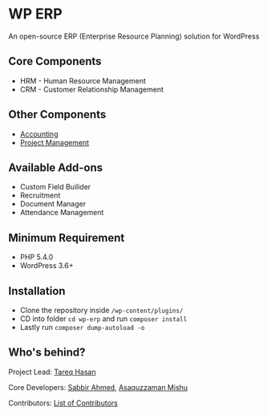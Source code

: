 # WP ERP

An open-source ERP (Enterprise Resource Planning) solution for WordPress

## Core Components

* HRM - Human Resource Management
* CRM - Customer Relationship Management

## Other Components

* [Accounting](https://github.com/wp-erp/accounting)
* [Project Management](https://wedevs.com/products/plugins/wp-project-manager-pro/)

## Available Add-ons

* Custom Field Builider
* Recruitment
* Document Manager
* Attendance Management

## Minimum Requirement
 - PHP 5.4.0
 - WordPress 3.6+

## Installation

* Clone the repository inside `/wp-content/plugins/`
* CD into folder `cd wp-erp` and run `composer install`
* Lastly run `composer dump-autoload -o`


## Who's behind?

Project Lead: [Tareq Hasan](https://tareq.co)

Core Developers: [Sabbir Ahmed](https://github.com/sabbir1991), [Asaquzzaman Mishu](https://github.com/asaquzzaman)

Contributors: [List of Contributors](https://github.com/wp-erp/wp-erp/graphs/contributors)